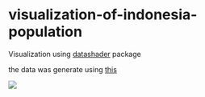 # visualization-of-indonesia-population

Visualization using [datashader](https://github.com/pyviz/datashader) package

the data was generate using [this](https://github.com/citrahs/census_data_extraction)


<img src='https://github.com/citrahs/visualization-of-indonesia-population/blob/master/visualize.png'>

